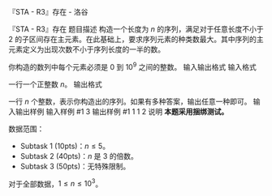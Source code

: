 



『STA - R3』存在 - 洛谷














『STA - R3』存在
题目描述
构造一个长度为 $n$ 的序列，满足对于任意长度不小于 2 的子区间存在主元素。在此基础上，要求序列元素的种类数最大。其中序列的主元素定义为出现次数不小于序列长度的一半的数。

你构造的数列中每个元素必须是 $0$ 到 $10^9$ 之间的整数。
输入输出格式
输入格式

一行一个正整数 $n$。
输出格式

一行 $n$ 个整数，表示你构造出的序列。如果有多种答案，输出任意一种即可。
输入输出样例
输入样例 #1
3
输出样例 #1
1 1 2
说明
**本题采用捆绑测试。**

数据范围：
- Subtask 1 (10pts)：$n\le 5$。
- Subtask 2 (40pts)：$n$ 是 $3$ 的倍数。
- Subtask 3 (50pts)：无特殊限制。

对于全部数据，$1\le n\le 10^3$。






